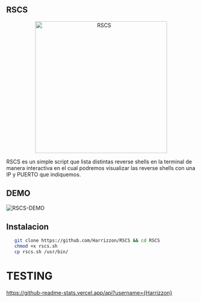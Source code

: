 
## RSCS
<p align="center">
   <img src="https://github.com/Harrizzon/RSCS/blob/main/misc/RSCS_banner.png" width="350" title="RSCS">
</p>

RSCS es un simple script que lista distintas reverse shells en la terminal de manera interactiva en el cual podremos visualizar las reverse shells con una IP y PUERTO que indiquemos.

## DEMO
<img alt="RSCS-DEMO" src="https://github.com/Harrizzon/RSCS/blob/main/misc/rscs.gif">

## Instalacion
```bash
   git clone https://github.com/Harrizzon/RSCS && cd RSCS
   chmod +x rscs.sh
   cp rscs.sh /usr/bin/
```
# TESTING

https://github-readme-stats.vercel.app/api?username={Harrizzon}
